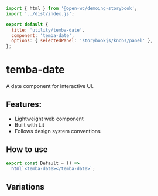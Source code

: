 ```js script
import { html } from '@open-wc/demoing-storybook';
import '../dist/index.js';

export default {
  title: 'utility/temba-date',
  component: 'temba-date',
  options: { selectedPanel: 'storybookjs/knobs/panel' },
};
```

# temba-date

A date component for interactive UI.

## Features:

- Lightweight web component
- Built with Lit
- Follows design system conventions

## How to use

```js preview-story
export const Default = () =>
  html`<temba-date></temba-date>`;
```

## Variations

